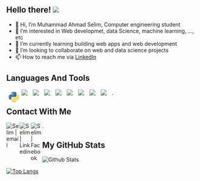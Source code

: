 ## Hello there! <img src="https://media.giphy.com/media/hvRJCLFzcasrR4ia7z/giphy.gif" width="25px">

- 👋 Hi, I’m Muhammad Ahmad Selim, Computer engineering student
- 👀 I’m interested in Web developmet, data Science, machine learning, ..., etc
- 🌱 I’m currently learning building web apps and web development
- 💞️ I’m looking to collaborate on web and data science projects
- 📫 How to reach me via [LinkedIn](https://www.linkedin.com/in/m-20x/)

## Languages And Tools
[<img align="left" width="40px" src="https://raw.githubusercontent.com/github/explore/80688e429a7d4ef2fca1e82350fe8e3517d3494d/topics/python/python.png">](https://www.python.org)
[<img align="left" width="30px" src="https://upload.wikimedia.org/wikipedia/commons/thumb/1/18/ISO_C%2B%2B_Logo.svg/306px-ISO_C%2B%2B_Logo.svg.png">](https://en.wikipedia.org/wiki/C%2B%2B)
[<img align="left" width="30px" src="https://seeklogo.com/images/C/c-sharp-c-logo-02F17714BA-seeklogo.com.png">](https://docs.microsoft.com/en-us/dotnet/csharp)
[<img align="left" width="30px" src="https://upload.wikimedia.org/wikipedia/commons/thumb/3/38/Jupyter_logo.svg/1200px-Jupyter_logo.svg.png">](https://jupyter.org/)
[<img align="left" width="30px" src="https://upload.wikimedia.org/wikipedia/commons/thumb/a/ab/Logo-ubuntu_cof-orange-hex.svg/1200px-Logo-ubuntu_cof-orange-hex.svg.png">](https://ubuntu.com)
[<img align="left" width="30px" src="https://1000logos.net/wp-content/uploads/2017/03/LINUX-LOGO.png">](https://www.linux.org)
[<img align="left" width="30px" src="https://upload.wikimedia.org/wikipedia/commons/thumb/3/38/HTML5_Badge.svg/600px-HTML5_Badge.svg.png">](https://en.wikipedia.org/wiki/HTML)
[<img align="left" width="30px" src="https://png2.cleanpng.com/sh/6900651ed92984c515b3351b467ea0d5/L0KzQYm3V8A1N6RnjJH0aYP2gLBuTfNie5RmfNt3Zz32hMrzhb10cJZqjOU2bHBqf37qkCM0NZl5hd42d3XlPbXslvVtd6FyRadrM3S3QLK8UMg0O2k6RqQBOEe8RYK4UcU0OGg5SKs5MUC2Q4e1kP5o/kisspng-cascading-style-sheets-logo-css3-html-web-developm-5b3d40a5083385.2687951115307409010336.png">](https://en.wikipedia.org/wiki/CSS)
[<img align="left" width="30px" src="https://upload.wikimedia.org/wikipedia/commons/thumb/9/99/Unofficial_JavaScript_logo_2.svg/2048px-Unofficial_JavaScript_logo_2.svg.png">](https://www.javascript.com)
.

## Contact With Me

[<img align="left" alt="Selim | email" width="35px" src="https://upload.wikimedia.org/wikipedia/commons/thumb/7/7e/Gmail_icon_%282020%29.svg/1280px-Gmail_icon_%282020%29.svg.png" />](mailto:**mooosee202080@gmail.com**)
[<img align="left" alt="Selim | Linkedin" width="30px" src="https://upload.wikimedia.org/wikipedia/commons/thumb/c/ca/LinkedIn_logo_initials.png/768px-LinkedIn_logo_initials.png" />](https://www.linkedin.com/in/m-20x)
[<img align="left" alt="Selim | Facebook" width="30px" src="https://upload.wikimedia.org/wikipedia/commons/thumb/f/fb/Facebook_icon_2013.svg/1024px-Facebook_icon_2013.svg.png" />](https://www.facebook.com/mohamad.selim.52)
.

## My GitHub Stats
![Github Stats](https://github-readme-stats.vercel.app/api?username=Mu-selim&langs_count=6&count_private=true&show_icons=true&include_all_commits=true&theme=dracula)

[![Top Langs](https://github-readme-stats.vercel.app/api/top-langs/?username=Mu-selim&langs_count=6&layout=compact&theme=dracula)](https://github.com/Mu-selim?tab=repositories)


<!---
Mu-selim/Mu-selim is a ✨ special ✨ repository because its `README.md` (this file) appears on your GitHub profile.
You can click the Preview link to take a look at your changes.
--->
